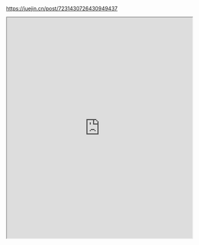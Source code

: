 https://juejin.cn/post/7231430726430949437
<iframe src="https://juejin.cn/post/7231430726430949437" style="width:100%;height:600px"></iframe>